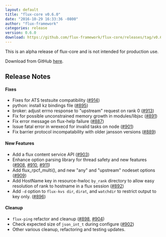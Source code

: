 ```yaml
---
layout: default
title: "flux-core v0.6.0"
date: "2016-10-29 16:33:36 -0800"
author: "flux-framework"
categories: release
version: 0.6.0
download: https://github.com/flux-framework/flux-core/releases/tag/v0.6.0
---
```


<div class="note warning">
This is an alpha release of flux-core and is not intended for production use.
</div>

Download from GitHub [here](https://github.com/flux-framework/flux-core/releases/tag/v0.6.0).

## Release Notes

#### Fixes

 * Fixes for ATS testsuite compatibility ([#914](https://github.com/flux-framework/flux-core/pull/914))
 * python: install kz bindings file ([#895](https://github.com/flux-framework/flux-core/pull/895))
 * broker: adjust errno response to "upstream" request on rank 0 ([#913](https://github.com/flux-framework/flux-core/pull/913))
 * Fix for possible unconstrained memory growth in modules/libjsc ([#891](https://github.com/flux-framework/flux-core/pull/891))
 * Fix error message on flux-help failure ([#887](https://github.com/flux-framework/flux-core/pull/887))
 * Issue fatal error in wrexecd for invalid tasks on node ([#901](https://github.com/flux-framework/flux-core/pull/901))
 * Fix barrier protocol incompatability with older jansson versions ([#889](https://github.com/flux-framework/flux-core/pull/889))

#### New Features

 * Add a flux content service API ([#903](https://github.com/flux-framework/flux-core/pull/903))
 * Enhance option parsing library for thread safety and new features
   ([#908](https://github.com/flux-framework/flux-core/pull/908), [#910](https://github.com/flux-framework/flux-core/pull/910), [#911](https://github.com/flux-framework/flux-core/pull/911))
 * Add flux_rpcf_multi(), and new "any" and "upstream" nodeset options ([#909](https://github.com/flux-framework/flux-core/pull/909))
 * Add HostName key in resource-hwloc `by_rank` directory to allow easy
   resolution of rank to hostname in a flux session ([#892](https://github.com/flux-framework/flux-core/pull/892))
 * Add `-d` option to `flux-kvs dir`, `dirat`, and `watchdir` to restrict
   output to key only. ([#896](https://github.com/flux-framework/flux-core/pull/896))

#### Cleanup

 * `flux-ping` refactor and cleanup ([#898](https://github.com/flux-framework/flux-core/pull/898), [#904](https://github.com/flux-framework/flux-core/pull/904))
 * Check expected size of `json_int_t` during configure ([#902](https://github.com/flux-framework/flux-core/pull/902))
 * Other various cleanup, refactoring and testing updates.
